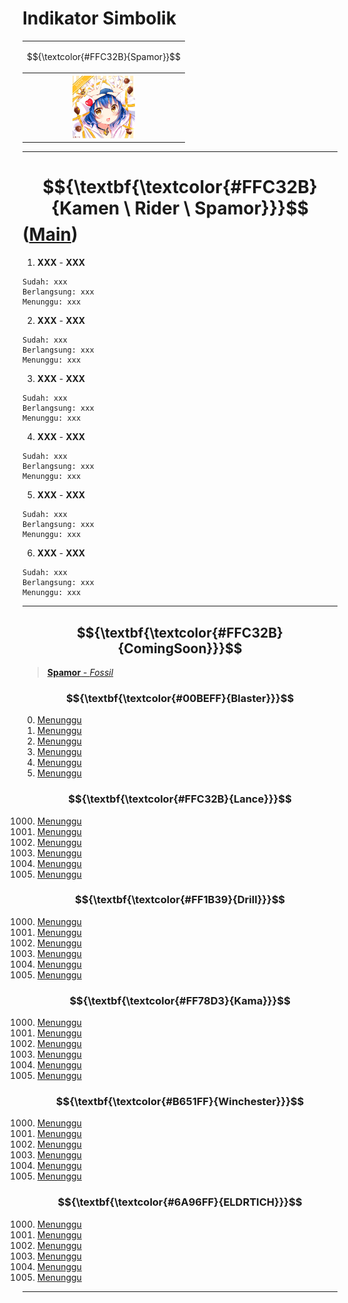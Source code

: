 # Indikator Simbolik
<div align="center"><table style="margin-left: auto; margin-right: auto;"><tr><td><p align="center">
    $${\textcolor{#FFC32B}{Spamor}}$$
</p></td></tr><tr><th>
    <img src="https://github.com/Minecube1510/s4mpl3_m3m0ry/blob/main/B1-Main_Images_Storage/B1.001-BTC_Symbols/b02_SJL.png", width="100">
</th></tr></table></div>

---
# $${\textbf{\textcolor{#FFC32B}{Kamen \ Rider \ Spamor}}}$$ ([Main](https://github.com/Minecube1510/s4mpl3_m3m0ry/tree/main/A1-Main_Samples_Abouts/a2_B002-KR_Spamor))

1. **XXX** - **XXX**
```
Sudah: xxx
Berlangsung: xxx
Menunggu: xxx
```
2. **XXX** - **XXX**
```
Sudah: xxx
Berlangsung: xxx
Menunggu: xxx
```
3. **XXX** - **XXX**
```
Sudah: xxx
Berlangsung: xxx
Menunggu: xxx
```
4. **XXX** - **XXX**
```
Sudah: xxx
Berlangsung: xxx
Menunggu: xxx
```
5. **XXX** - **XXX**
```
Sudah: xxx
Berlangsung: xxx
Menunggu: xxx
```
6. **XXX** - **XXX**
```
Sudah: xxx
Berlangsung: xxx
Menunggu: xxx
```

---
## $${\textbf{\textcolor{#FFC32B}{ComingSoon}}}$$
> [**Spamor** - *Fossil*](CS)

### $${\textbf{\textcolor{#00BEFF}{Blaster}}}$$
000. [Menunggu](CS)
000. [Menunggu](CS)
000. [Menunggu](CS)
000. [Menunggu](CS)
000. [Menunggu](CS)
000. [Menunggu](CS)

### $${\textbf{\textcolor{#FFC32B}{Lance}}}$$
1000. [Menunggu](CS)
1000. [Menunggu](CS)
1000. [Menunggu](CS)
1000. [Menunggu](CS)
1000. [Menunggu](CS)
1000. [Menunggu](CS)

### $${\textbf{\textcolor{#FF1B39}{Drill}}}$$
1000. [Menunggu](CS)
1000. [Menunggu](CS)
1000. [Menunggu](CS)
1000. [Menunggu](CS)
1000. [Menunggu](CS)
1000. [Menunggu](CS)

### $${\textbf{\textcolor{#FF78D3}{Kama}}}$$
1000. [Menunggu](CS)
1000. [Menunggu](CS)
1000. [Menunggu](CS)
1000. [Menunggu](CS)
1000. [Menunggu](CS)
1000. [Menunggu](CS)

### $${\textbf{\textcolor{#B651FF}{Winchester}}}$$
1000. [Menunggu](CS)
1000. [Menunggu](CS)
1000. [Menunggu](CS)
1000. [Menunggu](CS)
1000. [Menunggu](CS)
1000. [Menunggu](CS)

### $${\textbf{\textcolor{#6A96FF}{ELDRTICH}}}$$
1000. [Menunggu](CS)
1000. [Menunggu](CS)
1000. [Menunggu](CS)
1000. [Menunggu](CS)
1000. [Menunggu](CS)
1000. [Menunggu](CS)
---
